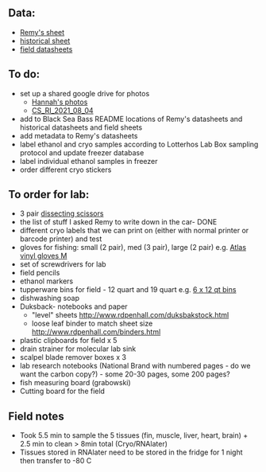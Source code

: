 
## Data:
- [Remy's sheet](https://docs.google.com/spreadsheets/d/11ojCUODnEmdPHhzJduSwby2rfJYdWVf0OWe-LjeAIYQ/edit#gid=759457088)
- [historical sheet](https://docs.google.com/spreadsheets/d/1nsb41ZlVDm029fumGS6wH2rgP8YyBvYq6LbtekpVMCk/edit#gid=0)
- [field datasheets](https://docs.google.com/spreadsheets/d/1PW2tj-jqgD1TFj1iNInHl_X235EKpyXBowSbLMbdkrk/edit#gid=0)


## To do:
- set up a shared google drive for photos
  -  [Hannah's photos](https://drive.google.com/drive/folders/1nw-__nNcbRfYoGq01Oz23Z_n_wxBctTr)  
  -  [CS_RI_2021_08_04](https://drive.google.com/drive/folders/1H5r9f8TeAGZksYCJlp6TGz79Alb3Kv7_?usp=sharing)
- add to Black Sea Bass README locations of Remy's datasheets and historical datasheets and field sheets
- add metadata to Remy's datasheets
- label ethanol and cryo samples according to Lotterhos Lab Box sampling protocol and update freezer database
- label individual ethanol samples in freezer
- order different cryo stickers

## To order for lab:
- 3 pair [dissecting scissors](https://www.fishersci.com/shop/products/blunt-tipped-scissors/12000172#?keyword=)
- the list of stuff I asked Remy to write down in the car- DONE
- different cryo labels that we can print on (either with normal printer or barcode printer) and test
- gloves for fishing: small (2 pair), med (3 pair), large (2 pair) e.g. [Atlas vinyl gloves M](https://www.amazon.com/C620M-Medium-Orange-Vinylove-Gloves/dp/B000VZQ5R6/ref=asc_df_B000VZQ5R6/?tag=hyprod-20&linkCode=df0&hvadid=507599139567&hvpos=&hvnetw=g&hvrand=4152733478573438249&hvpone=&hvptwo=&hvqmt=&hvdev=c&hvdvcmdl=&hvlocint=&hvlocphy=1018127&hvtargid=pla-1355076595644&psc=1) 
- set of screwdrivers for lab
- field pencils
- ethanol markers
- tupperware bins for field - 12 quart and 19 quart e.g. [6 x 12 qt bins](https://www.amazon.com/IRIS-USA-Inc-588244-Stack/dp/B00CQGTGZQ/ref=asc_df_B07C84844P/?tag=hyprod-20&linkCode=df0&hvadid=242028025825&hvpos=&hvnetw=g&hvrand=12220325088210545619&hvpone=&hvptwo=&hvqmt=&hvdev=c&hvdvcmdl=&hvlocint=&hvlocphy=2840&hvtargid=pla-446968372953&th=1)
- dishwashing soap
- Duksback- notebooks and paper
  - "level" sheets http://www.rdpenhall.com/duksbakstock.html
  - loose leaf binder to match sheet size http://www.rdpenhall.com/binders.html 
- plastic clipboards for field x 5
- drain strainer for molecular lab sink
- scalpel blade remover boxes x 3
- lab research notebooks (National Brand with numbered pages - do we want the carbon copy?) - some 20-30 pages, some 200 pages?
- fish measuring board (grabowski)
- Cutting board for the field


## Field notes
- Took 5.5 min to sample the 5 tissues (fin, muscle, liver, heart, brain) + 2.5 min to clean > 8min total (Cryo/RNAlater)
- Tissues stored in RNAlater need to be stored in the fridge for 1 night then transfer to -80 C

